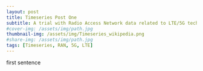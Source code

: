 ```yaml
---
layout: post
title: Timeseries Post One
subtitle: A trial with Radio Access Network data related to LTE/5G technology
#cover-img: /assets/img/path.jpg
thumbnail-img: /assets/img/Timeseries_wikipedia.png
#share-img: /assets/img/path.jpg
tags: [Timeseries, RAN, 5G, LTE]
---
```


first sentence 